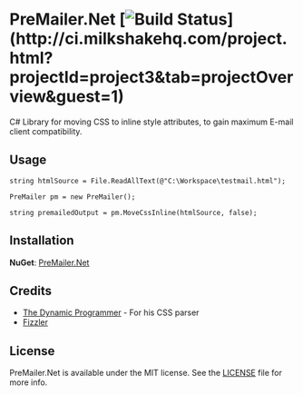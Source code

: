 # PreMailer.Net [![Build Status](http://ci.milkshakehq.com/app/rest/builds/buildType:\(id:bt4\)/statusIcon)](http://ci.milkshakehq.com/project.html?projectId=project3&tab=projectOverview&guest=1)

C# Library for moving CSS to inline style attributes, to gain maximum E-mail client compatibility.

Usage
---------

    string htmlSource = File.ReadAllText(@"C:\Workspace\testmail.html");
    
    PreMailer pm = new PreMailer();
    
    string premailedOutput = pm.MoveCssInline(htmlSource, false);

Installation
----------
**NuGet**: [PreMailer.Net](http://nuget.org/List/Packages/PreMailer.Net)

Credits
-------

* [The Dynamic Programmer](http://blog.dynamicprogrammer.com/2008/01/20/CSSParserClassInNET.aspx) - For his CSS parser
* [Fizzler](http://code.google.com/p/fizzler/)

License
-------

PreMailer.Net is available under the MIT license. See the [LICENSE](https://github.com/milkshakesoftware/PreMailer.Net/blob/master/LICENSE) file for more info.